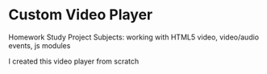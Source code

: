 # Custom Video Player

Homework Study Project
Subjects: working with HTML5 video, video/audio events, js modules

I created this video player from scratch
